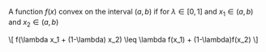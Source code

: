 A function $f(x)$ convex on the interval $(a,b)$ if for $\lambda \in [0,1]$ and $x_1 \in (a,b)$ and $x_2 \in (a,b)$

\\[
f(\lambda x_1 + (1-\lambda) x_2) \leq \lambda f(x_1) + (1-\lambda)f(x_2)
\\]